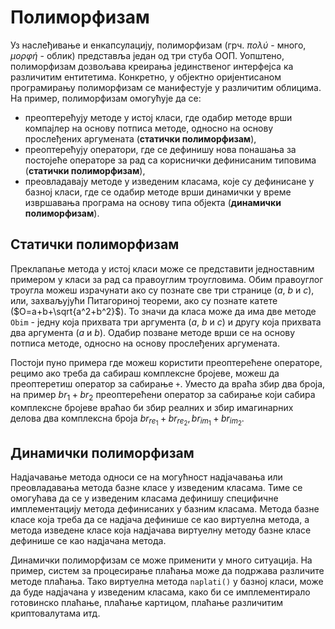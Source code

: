 # Полиморфизам

Уз наслеђивање и енкапсулацију, полиморфизам (грч. *πολύ* - много, *μορφή* -
облик) представља један од три стуба ООП. Уопштено, полиморфизам дозвољава
креирања јединственог интерфејса ка различитим ентитетима. Конкретно, у
објектно оријентисаном програмирању полиморфизам се манифестује у различитим
облицима. На пример, полиморфизам омогућује да се:

* преоптерећују методе у истој класи, где одабир методе врши компајлер на
основу потписа методе, односно на основу прослеђених аргумената
(**статички полиморфизам**),
* преоптерећују оператори, где се дефинишу нова понашања за постојеће операторе
за рад са кориснички дефинисаним типовима (**статички полиморфизам**),
* преовладавају методе у изведеним класама, које су дефинисане у базној класи,
где се одабир методе врши динамички у време извршавања програма на основу типа
објекта (**динамички полиморфизам**).

## Статички полиморфизам

Преклапање метода у истој класи може се представити једноставним примером у
класи за рад са правоуглим троугловима. Обим правоуглог троугла можеш
израчунати ако су познате све три странице ($a$, $b$ и $c$), или, захваљујући
Питагориној теореми, ако су познате катете ($O=a+b+\sqrt{a^2+b^2}$). То значи
да класа може да има две методе `Obim` - једну која прихвата три аргумента
($a$, $b$ и $c$) и другу која прихвата два аргумента ($a$ и $b$). Одабир
позване методе врши се на основу потписа методе, односно на основу прослеђених
аргумената.

Постоји пуно примера где можеш користити преоптерећене операторе, рецимо ако
треба да сабираш комплексне бројеве, можеш да преоптеретиш оператор за сабирање
`+`. Уместо да враћа збир два броја, на пример $br_1+br_2$ преоптерећени
оператор за сабирање који сабира комплексне бројеве враћао би збир реалних и
збир имагинарних делова два комплексна броја
$br_{re_1}+br_{re_2},br_{im_1}+br_{im_2}$.

## Динамички полиморфизам

Надјачавање метода односи се на могућност надјачавања или преовладавања метода
базне класе у изведеним класама. Тиме се омогућава да се у изведеним класама
дефинишу специфичне имплементацију метода дефинисаних у базним класама. Метода
базне класе која треба да се надјача дефинише се као виртуелна метода, а метода
изведене класе која надјачава виртуелну методу базне класе дефинише се као
надјачана метода.

Динамички полиморфизам се може применити у много ситуација. На пример, систем
за процесирање плаћања може да подржава различите методе плаћања. Тако
виртуелна метода `naplati()` у базној класи, може да буде надјачана у изведеним
класама, како би се имплементирало готовинско плаћање, плаћање картицом,
плаћање различитим криптовалутама итд.
